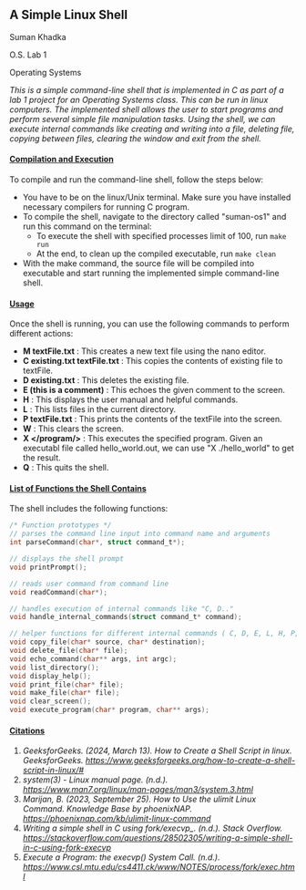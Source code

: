 ## A Simple Linux Shell

Suman Khadka

O.S. Lab 1

Operating Systems

*This is a simple command-line shell that is implemented in C as part of a lab 1 project for an Operating Systems class. This can be run in linux computers. The implemented shell allows the user to start programs and perform several simple file manipulation tasks. Using the shell, we can execute internal commands like creating and writing into a file, deleting file, copying between files, clearing the window and exit from the shell.*

#### <ins>Compilation and Execution</ins>
To compile and run the command-line shell, follow the steps below:

- You have to be on the linux/Unix terminal. Make sure you have installed necessary compilers for running C program.
- To compile the shell, navigate to the directory called "suman-os1" and run this command on the terminal:
	- To execute the shell with specified processes limit of 100, run 			```make run```
	- At the end, to clean up the compiled executable, run ```make clean```
 - With the make command, the source file will be compiled into executable and start running the implemented simple command-line shell.
		
#### <ins>Usage</ins>
Once the shell is running, you can use the following commands to perform different actions:

* **M textFile.txt** : This creates a new text file using the nano editor.
* **C existing.txt textFile.txt** : This copies the contents of existing file to textFile.
* **D existing.txt** : This deletes the existing file.
* **E (this is a comment)** : This echoes the given comment to the screen.
* **H** : This displays the user manual and helpful commands.
* **L** : This lists files in the current directory.
* **P textFile.txt** : This prints the contents of the textFile into the screen.
* **W** : This clears the screen.
* **X </program/>** : This executes the specified program. Given an executabl file called hello_world.out, we can use "X ./hello_world" to get the result.
* **Q** : This quits the shell. 

#### <ins>List of Functions the Shell Contains</ins>
The shell includes the following functions:
```c
/* Function prototypes */
// parses the command line input into command name and arguments
int parseCommand(char*, struct command_t*);

// displays the shell prompt
void printPrompt();

// reads user command from command line
void readCommand(char*);

// handles execution of internal commands like "C, D.."
void handle_internal_commands(struct command_t* command);

// helper functions for different internal commands ( C, D, E, L, H, P, M, W, X)
void copy_file(char* source, char* destination);
void delete_file(char* file);
void echo_command(char** args, int argc);
void list_directory();
void display_help();
void print_file(char* file);
void make_file(char* file);
void clear_screen();
void execute_program(char* program, char** args);
```

#### <ins>Citations</ins>
1. *GeeksforGeeks. (2024, March 13). _How to Create a Shell Script in linux_. GeeksforGeeks. https://www.geeksforgeeks.org/how-to-create-a-shell-script-in-linux/#*
2. *_system(3) - Linux manual page_. (n.d.). https://www.man7.org/linux/man-pages/man3/system.3.html*
3. *Marijan, B. (2023, September 25). _How to Use the ulimit Linux Command_. Knowledge Base by phoenixNAP. https://phoenixnap.com/kb/ulimit-linux-command*
4. *Writing a simple shell in C using fork/execvp_. (n.d.). Stack Overflow. https://stackoverflow.com/questions/28502305/writing-a-simple-shell-in-c-using-fork-execvp*
5. *_Execute a Program: the execvp() System Call_. (n.d.). https://www.csl.mtu.edu/cs4411.ck/www/NOTES/process/fork/exec.html*